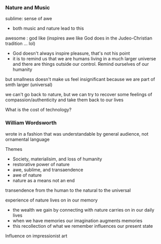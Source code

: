 ### Nature and Music

sublime: sense of awe
- both music and nature lead to this

awesome : god like (inspires awe like God does in the Judeo-Christian tradition ... lol)
- God doesn't always inspire pleasure, that's not his point
- it is to remind us that we are humans living in a much larger universe and there are things outside our control. Remind ourselves of our humanity

but smallness doesn't make us feel insignificant because we are part of smth larger (universal)

we can't go back to nature, but we can try to recover some feelings of compassion/authenticity and take them back to our lives

What is the cost of technology?

### William Wordsworth

wrote in a fashion that was understandable by general audience, not ornamental language

Themes
- Society, materialisim, and loss of humanity
- restorative power of nature
- awe, sublime, and transaendence
- awe of nature
- nature as a means not an end

transendence from the human to the natural to the universal

experience of nature lives on in our memory
- the wealth we gain by connecting with nature carries on in our daily lives
- when we have memories our imagination augments memories
- this recollection of what we remember influences our present state

Influence on impressionist art

